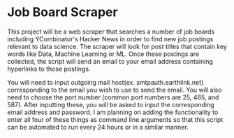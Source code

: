 # Job Board Scraper

This project will be a web scraper that searches a number of job boards including YCombinator's Hacker News in order to find new job postings relevant to data science. The scraper will look for post titles that contain key words like Data, Machine Learning or ML. Once these postings are collected, the script will send an email to your email address containing hyperlinks to those postings.


You will need to input outgoing mail host(ex. smtpauth.earthlink.net) corresponding to the email you wish to use to send the email. You will also need to choose the port number (common port numbers are 25, 465, and 587). After inputting these, you will be asked to input the corresponding email address and password. I am planning on adding the functionality to enter all four of these things as command line arguments so that this script can be automated to run every 24 hours or in a similar manner.
